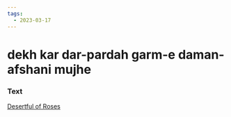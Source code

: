 ```yaml
---
tags:
  - 2023-03-17
---
```

# dekh kar dar-pardah garm-e daman-afshani mujhe

### Text
[Desertful of Roses](http://www.columbia.edu/itc/mealac/pritchett/00ghalib/202/index_202.html)

